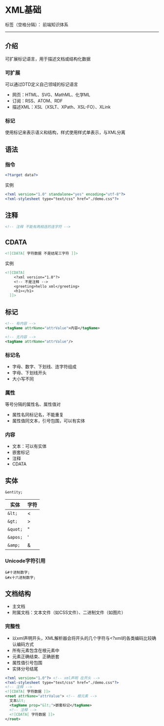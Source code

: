 # XML基础

标签（空格分隔）： 前端知识体系

---

## 介绍

可扩展标记语言，用于描述文档或结构化数据

### 可扩展

可以通过DTD定义自己领域的标记语言

* 网页：HTML、SVG、MathML、化学ML
* 订阅：RSS、ATOM、RDF
* 描述XML：XSL（XSLT、XPath、XSL-FO）、XLink

### 标记

使用标记来表示语义和结构，样式使用样式单表示，与XML分离

## 语法

### 指令

```xml
<?target data?>
```

实例

```xml
<?xml version="1.0" standalone="yes" encoding="utf-8"?>
<?xml-stylesheet type="text/css" href="./demo.css"?>
```

## 注释

```xml
<!-- 注释 不能有两相连的连字符 -->
```

## CDATA

```xml
<![CDATA[ 字符数据 不是结尾三字符 ]]>
```

实例

```xml
<![CDATA[
    <?xml version="1.0"?>
    <!-- 不是注释 -->
    <greeting>hello xml</greeting>
    <h1></h1>
  ]]>
```

## 标记

```xml
<!-- 有内容 -->
<tagName attrName="attrValue">内容</tagName>

<!-- 无内容 -->
<tagName attrName="attrValue"/>
```

### 标记名

* 字母、数字、下划线、连字符组成
* 字母、下划线开头
* 大小写不同

### 属性

等号分隔的属性名、属性值对

* 属性名同标记名，不能重复
* 属性值同文本，引号包围，可以有实体

### 内容

* 文本：可以有实体
* 嵌套标记
* 注释
* CDATA

## 实体

```
&entity;
```

| 实体 | 字符 |
| -- | -- |
| `&lt;` | < |
| `&gt;` | > |
| `&quot;` | " |
| `&apos;` | ' |
| `&amp;` | & |

### Unicode字符引用

```
&#十进制数字;
&#x十六进制数字;
```

## 文档结构

* 主文档
* 附属文档：文本文件（如CSS文件）、二进制文件（如图片）

### 完整性

* 以xml声明开头，XML解析器会将开头的几个字符与<?xml的各类编码比较确认编码方式
* 所有元素包含在根元素中
* 元素正确结束、正确嵌套
* 属性值引号包围
* 实体分号结尾

```xml
<?xml version="1.0"?> <!-- xml声明 在开头 -->
<?xml-stylesheet type="text/css" href="./demo.css"?>
<!-- 注释 -->
<![CDATA[ 字符数据 ]]>
<root attrName="attrValue"> <!-- 根元素 -->
  文本&lt;
  <tagName prop="&lt;">嵌套标记</tagName>
  <!-- 注释 -->
  <![CDATA[ 字符数据 ]]>
</root>
```
